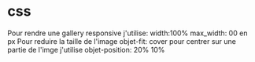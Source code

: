 # css
Pour rendre une gallery responsive j'utilise:
    width:100%
    max_width: 00 en px
Pour reduire la taille de l'image 
    objet-fit: cover
pour centrer sur une partie de l'imge j'utilise
    objet-position: 20% 10%